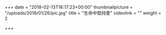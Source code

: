 +++
date = "2018-02-13T16:17:23+00:00"
thumbnailpicture = "/uploads/2018/01/26/pic.jpg"
title = "生命中堅持愛"
videolink = ""
weight = 2

+++
